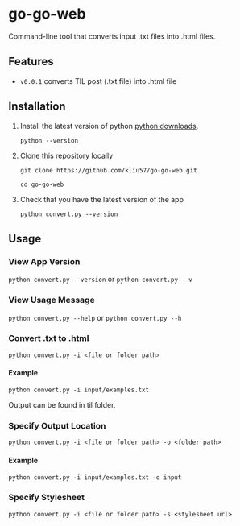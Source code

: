 # go-go-web

Command-line tool that converts input .txt files into .html files.

## Features

- `v0.0.1` converts TIL post (.txt file) into .html file

## Installation

1. Install the latest version of python [python downloads](https://www.python.org/downloads/).

   `python --version`
   
2. Clone this repository locally
    
   `git clone https://github.com/kliu57/go-go-web.git`

   `cd go-go-web`
   
3. Check that you have the latest version of the app

   `python convert.py --version`

## Usage

### View App Version

`python convert.py --version` or `python convert.py --v`

### View Usage Message

`python convert.py --help` or `python convert.py --h`

### Convert .txt to .html

`python convert.py -i <file or folder path>`

#### Example
`python convert.py -i input/examples.txt`

Output can be found in til folder.

### Specify Output Location

`python convert.py -i <file or folder path> -o <folder path>`

#### Example
`python convert.py -i input/examples.txt -o input`

### Specify Stylesheet

`python convert.py -i <file or folder path> -s <stylesheet url>`